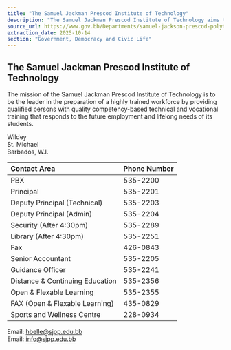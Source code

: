 ```yaml
---
title: "The Samuel Jackman Prescod Institute of Technology"
description: "The Samuel Jackman Prescod Institute of Technology aims to lead in workforce development by offering quality competency-based technical and vocational training to meet future employment and lifelong needs of its students."
source_url: https://www.gov.bb/Departments/samuel-jackson-prescod-polytechnic
extraction_date: 2025-10-14
section: "Government, Democracy and Civic Life"
---
```


## The Samuel Jackman Prescod Institute of Technology

The mission of the Samuel Jackman Prescod Institute of Technology is to be the leader in the preparation of a highly trained workforce by providing qualified persons with quality competency-based technical and vocational training that responds to the future employment and lifelong needs of its students.

Wildey  
St. Michael  
Barbados, W.I.

| Contact Area                  | Phone Number |
| :---------------------------- | :----------- |
| PBX                             | 535-2200     |
| Principal                       | 535-2201     |
| Deputy Principal (Technical)    | 535-2203     |
| Deputy Principal (Admin)        | 535-2204     |
| Security (After 4:30pm)         | 535-2289     |
| Library (After 4:30pm)          | 535-2251     |
| Fax                             | 426-0843     |
| Senior Accountant               | 535-2205     |
| Guidance Officer                | 535-2241     |
| Distance & Continuing Education | 535-2356     |
| Open & Flexable Learning        | 535-2355     |
| FAX (Open & Flexable Learning)  | 435-0829     |
| Sports and Wellness Centre      | 228-0934     |

Email: hbelle@sjpp.edu.bb  
Email: info@sjpp.edu.bb
```